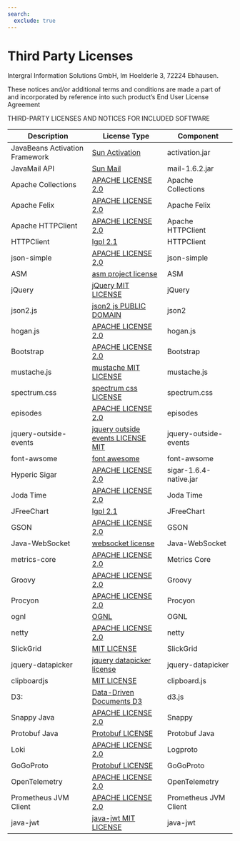 ```yaml
---
search:
  exclude: true
---
```



# Third Party Licenses

Intergral Information Solutions GmbH, Im Hoelderle 3, 72224 Ebhausen.

These notices and/or additional terms and conditions are made a part of and incorporated by reference into such product’s End User License Agreement

THIRD-PARTY LICENSES AND NOTICES FOR INCLUDED SOFTWARE

| Description                    | License Type                                                                 | Component              |
|--------------------------------|------------------------------------------------------------------------------|------------------------|
| JavaBeans Activation Framework | [Sun Activation](/tpl/sun-activation/)                                       | activation.jar         |
| JavaMail API                   | [Sun Mail](/tpl/sun-mail/)                                                   | mail-1.6.2.jar         |
| Apache Collections             | [APACHE LICENSE 2.0](/tpl/APACHE_LICENSE-2.0/)                               | Apache Collections     |
| Apache Felix                   | [APACHE LICENSE 2.0](/tpl/APACHE_LICENSE-2.0/)                               | Apache Felix           |
| Apache HTTPClient              | [APACHE LICENSE 2.0](/tpl/APACHE_LICENSE-2.0/)                               | Apache HTTPClient      |
| HTTPClient                     | [lgpl 2.1](/tpl/lgpl-2.1/)                                                   | HTTPClient             |
| json-simple                    | [APACHE LICENSE 2.0](/tpl/APACHE_LICENSE-2.0/)                               | json-simple            |
| ASM                            | [asm project license](/tpl/asm-project-license/)                             | ASM                    |
| jQuery                         | [jQuery MIT LICENSE](/tpl/jquery-MIT-LICENSE/)                               | jQuery                 |
| json2.js                       | [json2 js PUBLIC DOMAIN](/tpl/json2-js-PUBLIC-DOMAIN/)                       | json2                  |
| hogan.js                       | [APACHE LICENSE 2.0](/tpl/APACHE_LICENSE-2.0/)                               | hogan.js               |
| Bootstrap                      | [APACHE LICENSE 2.0](/tpl/APACHE_LICENSE-2.0/)                               | Bootstrap              |
| mustache.js                    | [mustache MIT LICENSE](/tpl/mustache-MIT-LICENSE/)                           | mustache.js            |
| spectrum.css                   | [spectrum css LICENSE](/tpl/spectrum-css-LICENSE/)                           | spectrum.css           |
| episodes                       | [APACHE LICENSE 2.0](/tpl/APACHE_LICENSE-2.0/)                               | episodes               |
| jquery-outside-events          | [jquery outside events LICENSE MIT](/tpl/jquery-outside-events-LICENSE-MIT/) | jquery-outside-events  | 
| font-awsome                    | [font awesome](/tpl/font-awesome/)                                           | font-awsome            |
| Hyperic Sigar                  | [APACHE LICENSE 2.0](/tpl/APACHE_LICENSE-2.0/)                               | sigar-1.6.4-native.jar |
| Joda Time                      | [APACHE LICENSE 2.0](/tpl/APACHE_LICENSE-2.0/)                               | Joda Time              |
| JFreeChart                     | [lgpl 2.1](/tpl/lgpl-2.1/)                                                   | JFreeChart             |
| GSON                           | [APACHE LICENSE 2.0](/tpl/APACHE_LICENSE-2.0/)                               | GSON                   |
| Java-WebSocket                 | [websocket license](/tpl/websocket-license/)                                 | Java-WebSocket         |
| metrics-core                   | [APACHE LICENSE 2.0](/tpl/APACHE_LICENSE-2.0/)                               | Metrics Core           |
| Groovy                         | [APACHE LICENSE 2.0](/tpl/APACHE_LICENSE-2.0/)                               | Groovy                 |
| Procyon                        | [APACHE LICENSE 2.0](/tpl/APACHE_LICENSE-2.0/)                               | Procyon                |
| ognl                           | [OGNL](/tpl/ognl/)                                                           | OGNL                   |
| netty                          | [APACHE LICENSE 2.0](/tpl/APACHE_LICENSE-2.0/)                               | netty                  |
| SlickGrid                      | [MIT LICENSE](/tpl/MIT-LICENSE/)                                             | SlickGrid              |
| jquery-datapicker              | [jquery datapicker license](/tpl/jquery-datapicker-license/)                 | jquery-datapicker      |
| clipboardjs                    | [MIT LICENSE](/tpl/MIT-LICENSE/)                                             | clipboard.js           |
| D3:                            | [Data-Driven Documents D3](/tpl/d3/)                                         | d3.js                  |
| Snappy Java                    | [APACHE LICENSE 2.0](/tpl/APACHE_LICENSE-2.0/)                               | Snappy                 |
| Protobuf Java                  | [Protobuf LICENSE](/tpl/protobuf_license/)                                   | Protobuf Java          |
| Loki                           | [APACHE LICENSE 2.0](/tpl/APACHE_LICENSE-2.0/)                               | Logproto               |
| GoGoProto                      | [Protobuf LICENSE](/tpl/gogoprotoLICENSE/)                                   | GoGoProto              |
| OpenTelemetry                  | [APACHE LICENSE 2.0](/tpl/APACHE_LICENSE-2.0/)                               | OpenTelemetry          |
| Prometheus JVM Client          | [APACHE LICENSE 2.0](/tpl/APACHE_LICENSE-2.0/)                               | Prometheus JVM Client  |
| java-jwt                       | [java-jwt MIT LICENSE](/tpl/java-jwt-MIT-LICENSE/)                           | java-jwt               |
